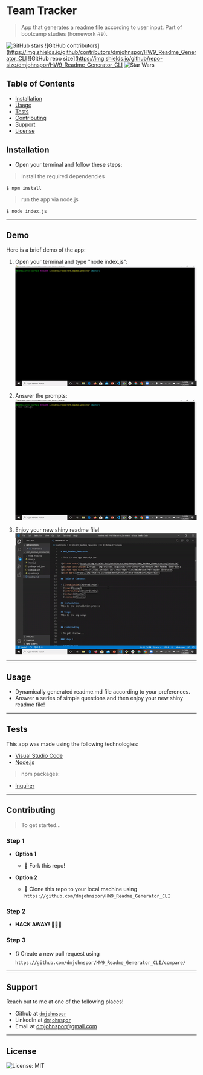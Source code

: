 
# Team Tracker

> App that generates a readme file according to user input. Part of bootcamp studies (homework #9).

![GitHub stars](https://img.shields.io/github/stars/dmjohnspor/HW9_Readme_Generator_CLI?style=social)
![GitHub contributors](https://img.shields.io/github/contributors/dmjohnspor/HW9_Readme_Generator_CLI
![GitHub repo size](https://img.shields.io/github/repo-size/dmjohnspor/HW9_Readme_Generator_CLI
![Star Wars](https://img.shields.io/badge/may%20the%20force-be%20with%20you-blue)

## Table of Contents

- [Installation](#installation)
- [Usage](#usage)
- [Tests](#tests)
- [Contributing](#contributing)
- [Support](#support)
- [License](#license)

## Installation
- Open your terminal and follow these steps:

> Install the required dependencies

```shell
$ npm install
```

> run the app via node.js

```shell
$ node index.js
```

---

## Demo

Here is a brief demo of the app:
1. Open your terminal and type "node index.js":
![](assets/demo_gif_1.gif)

2. Answer the prompts:
![](assets/demo_gif_2.gif)

3. Enjoy your new shiny readme file!
![](assets/demo_gif_3.gif)
---

## Usage

- Dynamically generated readme.md file according to your preferences.
- Answer a series of simple questions and then enjoy your new shiny readme file!

---

## Tests

This app was made using the following technologies:
- <a href="https://code.visualstudio.com/" target="_blank">Visual Studio Code</a>
- <a href="https://nodejs.org/en/" target="_blank">Node.js</a>
> npm packages:
- <a href="https://www.npmjs.com/package/inquirer" target="_blank">Inquirer</a>

---

## Contributing

> To get started...

### Step 1

- **Option 1**
    - 🍴 Fork this repo!

- **Option 2**
    - 👯 Clone this repo to your local machine using `https://github.com/dmjohnspor/HW9_Readme_Generator_CLI`

### Step 2

- **HACK AWAY!** 🔨🔨🔨

### Step 3

- 🔃 Create a new pull request using `https://github.com/dmjohnspor/HW9_Readme_Generator_CLI/compare/`

---

## Support

Reach out to me at one of the following places!

- Github at <a href="https://github.com/dmjohnspor" target="_blank">`dmjohnspor`</a>
- LinkedIn at <a href="https://www.linkedin.com/in/ioannis-sporidis-foster" target="_blank">`dmjohnspor`</a>
- Email at dmjohnspor@gmail.com


---

## License

![License: MIT](https://img.shields.io/badge/License-MIT-yellow.svg)
